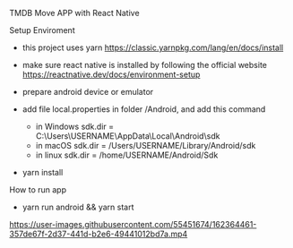 TMDB Move APP with React Native

Setup Enviroment

- this project uses yarn https://classic.yarnpkg.com/lang/en/docs/install

- make sure react native is installed by following the official website
    https://reactnative.dev/docs/environment-setup

- prepare android device or emulator

- add file local.properties in folder /Android, and add this command
    * in Windows sdk.dir = C:\\Users\\USERNAME\\AppData\\Local\\Android\\sdk
    * in macOS sdk.dir = /Users/USERNAME/Library/Android/sdk
    * in linux sdk.dir = /home/USERNAME/Android/Sdk

- yarn install

How to run app

- yarn run android && yarn start


https://user-images.githubusercontent.com/55451674/162364461-357de67f-2d37-441d-b2e6-49441012bd7a.mp4

